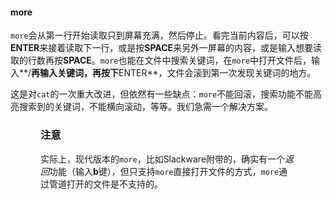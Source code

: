 #### more

`more`会从第一行开始读取只到屏幕充满，然后停止。看完当前内容后，可以按**ENTER**来接着读取下一行，或是按**SPACE**来另外一屏幕的内容，或是输入想要读取的行数再按**SPACE**。`more`也能在文件中搜索关键词，在`more`中打开文件后，输入**/**再输入关键词，再按下**ENTER**，文件会滚到第一次发现关键词的地方。

这是对`cat`的一次重大改进，但依然有一些缺点：`more`不能回滚，搜索功能不能高亮搜索到的关键词，不能横向滚动，等等。我们急需一个解决方案。

<div class="note" title="Note" style="margin-left: 0.5in; margin-right: 0.5in;"><h3 class="title">注意</h3><p>
    实际上，现代版本的<code>more</code>，比如Slackware附带的，确实有一个<i>返回</i>功能（输入<strong>b</strong>键），但只支持<code>more</code>直接打开文件的方式，<code>more</code>通过管道打开的文件是不支持的。
  </p></div>


